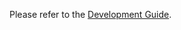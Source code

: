 Please refer to the [Development
Guide](https://mwlarebuilder.readthedocs.io/en/latest/development/).
